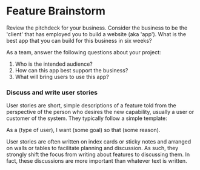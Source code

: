 # Feature Brainstorm

Review the pitchdeck for your business. Consider the business to be the 'client' that has employed you to build a website (aka 'app'). What is the best app that you can build for this business in six weeks?

As a team, answer the following questions about your project:

1. Who is the intended audience?
2. How can this app best support the business?
3. What will bring users to use this app?


### Discuss and write user stories


User stories are short, simple descriptions of a feature told from the perspective of the person who desires the new capability, usually a user or customer of the system. They typically follow a simple template:

As a (type of user), I want (some goal) so that (some reason).

User stories are often written on index cards or sticky notes and arranged on walls or tables to facilitate planning and discussion. As such, they strongly shift the focus from writing about features to discussing them. In fact, these discussions are more important than whatever text is written.